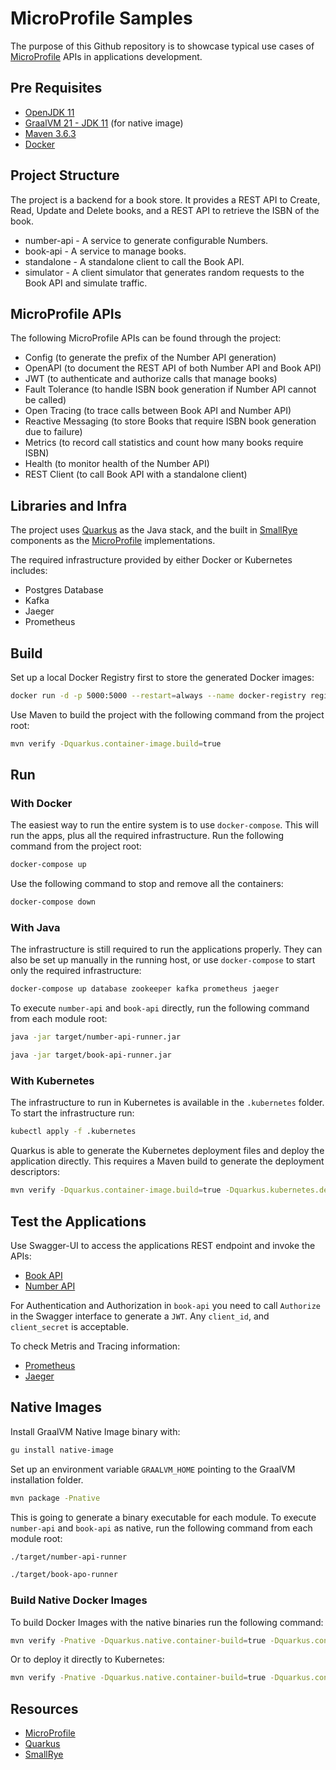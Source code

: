 # MicroProfile Samples

The purpose of this Github repository is to showcase typical use cases of [MicroProfile](https://microprofile.io) APIs 
in applications development.  

## Pre Requisites

* [OpenJDK 11](https://adoptopenjdk.net/?variant=openjdk11&jvmVariant=hotspot)
* [GraalVM 21 - JDK 11](https://github.com/graalvm/graalvm-ce-builds/releases) (for native image)
* [Maven 3.6.3](https://maven.apache.org/download.cgi)
* [Docker](https://hub.docker.com/search/?type=edition&offering=community)

## Project Structure

The project is a backend for a book store. It provides a REST API to Create, Read, Update and Delete books, and a REST 
API to retrieve the ISBN of the book.

* number-api - A service to generate configurable Numbers.
* book-api - A service to manage books.
* standalone - A standalone client to call the Book API.
* simulator - A client simulator that generates random requests to the Book API and simulate traffic.

## MicroProfile APIs

The following MicroProfile APIs can be found through the project:

* Config (to generate the prefix of the Number API generation)
* OpenAPI (to document the REST API of both Number API and Book API)
* JWT (to authenticate and authorize calls that manage books)
* Fault Tolerance (to handle ISBN book generation if Number API cannot be called)
* Open Tracing (to trace calls between Book API and Number API)
* Reactive Messaging (to store Books that require ISBN book generation due to failure)
* Metrics (to record call statistics and count how many books require ISBN)
* Health (to monitor health of the Number API)
* REST Client (to call Book API with a standalone client)

## Libraries and Infra

The project uses [Quarkus](https://quarkus.io) as the Java stack, and the built in [SmallRye](https://smallrye.io) 
components as the [MicroProfile](https://microprofile.io) implementations.

The required infrastructure provided by either Docker or Kubernetes includes:

* Postgres Database 
* Kafka
* Jaeger
* Prometheus

## Build

Set up a local Docker Registry first to store the generated Docker images:

```bash
docker run -d -p 5000:5000 --restart=always --name docker-registry registry:2
```

Use Maven to build the project with the following command from the project root:

```bash
mvn verify -Dquarkus.container-image.build=true
```
 
## Run

### With Docker

The easiest way to run the entire system is to use `docker-compose`. This will run the apps, plus all the required 
infrastructure. Run the following command from the project root:

```bash
docker-compose up
```

Use the following command to stop and remove all the containers:

```bash
docker-compose down
```

### With Java

The infrastructure is still required to run the applications properly. They can also be set up manually in the running 
host, or use `docker-compose` to start only the required infrastructure:

```bash
docker-compose up database zookeeper kafka prometheus jaeger
```

To execute `number-api` and `book-api` directly, run the following command from each module root: 

```bash
java -jar target/number-api-runner.jar

java -jar target/book-api-runner.jar
```

### With Kubernetes

The infrastructure to run in Kubernetes is available in the `.kubernetes` folder. To start the infrastructure run: 

```bash
kubectl apply -f .kubernetes
```

Quarkus is able to generate the Kubernetes deployment files and deploy the application directly. This requires a Maven 
build to generate the deployment descriptors:

 ```bash
mvn verify -Dquarkus.container-image.build=true -Dquarkus.kubernetes.deploy=true 
```

## Test the Applications

Use Swagger-UI to access the applications REST endpoint and invoke the APIs:

* [Book API](http://localhost:8080/swagger-ui/#/)  
* [Number API](http://localhost:8081/swagger-ui/#/)  

For Authentication and Authorization in `book-api` you need to call `Authorize` in the Swagger interface to generate a 
`JWT`. Any `client_id`, and `client_secret` is acceptable.

To check Metris and Tracing information:

* [Prometheus](http://localhost:9090)
* [Jaeger](http://localhost:16686)

## Native Images

Install GraalVM Native Image binary with:

```bash
gu install native-image
``` 

Set up an environment variable `GRAALVM_HOME` pointing to the GraalVM installation folder.

```bash
mvn package -Pnative
```

This is going to generate a binary executable for each module. To execute `number-api` and `book-api` as native, run 
the following command from each module root:

```bash
./target/number-api-runner

./target/book-apo-runner
```

### Build Native Docker Images

To build Docker Images with the native binaries run the following command:

```bash
mvn verify -Pnative -Dquarkus.native.container-build=true -Dquarkus.container-image.build=true
```

Or to deploy it directly to Kubernetes:

```bash
mvn verify -Pnative -Dquarkus.native.container-build=true -Dquarkus.container-image.build=true -Dquarkus.kubernetes.deploy=true
```

## Resources

* [MicroProfile](https://microprofile.io) 
* [Quarkus](https://quarkus.io)
* [SmallRye](https://smallrye.io)
